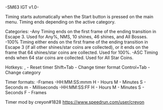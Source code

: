 -SM63 IGT v1.0-

Timing starts automatically when the Start button is pressed on the main menu.
Timing ends depending on the active category.

Categories:
-Any
	Timing ends on the first frame of the ending transition in Escape 3.
	Used for Any%, NMS, 10 shines, 46 shines, and All Bosses.
-100%
	Timing either ends on the first frame of the ending transition in Escape 3 (if all other shines/star coins are collected), or it ends on the frame that 64 shines/star coins are collected.
	Used for 100%.
-ASC
	Timing ends when 64 star coins are collected.
	Used for All Star Coins.

Hotkeys:
, - Reset timer
Shift+Tab - Change timer format
Control+Tab - Change category

Timer formats:
-Frames
-HH:MM:SS:mmm
	H - Hours
	M - Minutes
	S - Seconds
	m - Milliseconds
-HH:MM:SS:FF
	H - Hours
	M - Minutes
	S - Seconds
	F - Frames

Timer mod by creyon#1828
https://www.speedrun.com/user/creyon
